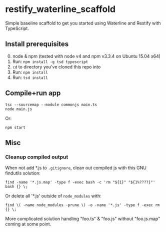restify_waterline_scaffold
==========================

Simple baseline scaffold to get you started using Waterline and Restify with TypeScript.


## Install prerequisites

  0. node & npm (tested with node v4 and npm v3.3.4 on Ubuntu 15.04 x64)
  1. Run: `npm install -g tsd typescript`
  2. `cd` to directory you've cloned this repo into
  3. Run: `npm install`
  4. Run: `tsd install`

## Compile+run app

    tsc --sourcemap --module commonjs main.ts
    node main.js

Or:

    npm start

## Misc

### Cleanup compiled output

When not add *.js to `.gitignore`, clean out compiled js with this GNU findutils solution:

    find -name '*.js.map' -type f -exec bash -c 'rm "${1}" "${1%????}"' bash {} \;

Or delete all '*.js' outside of `node_modules` with:

    find \( -name node_modules -prune \) -o -name '*.js' -type f -exec rm {} \;

More complicated solution handling "foo.ts" & "foo.js" without "foo.js.map" coming at some point.
